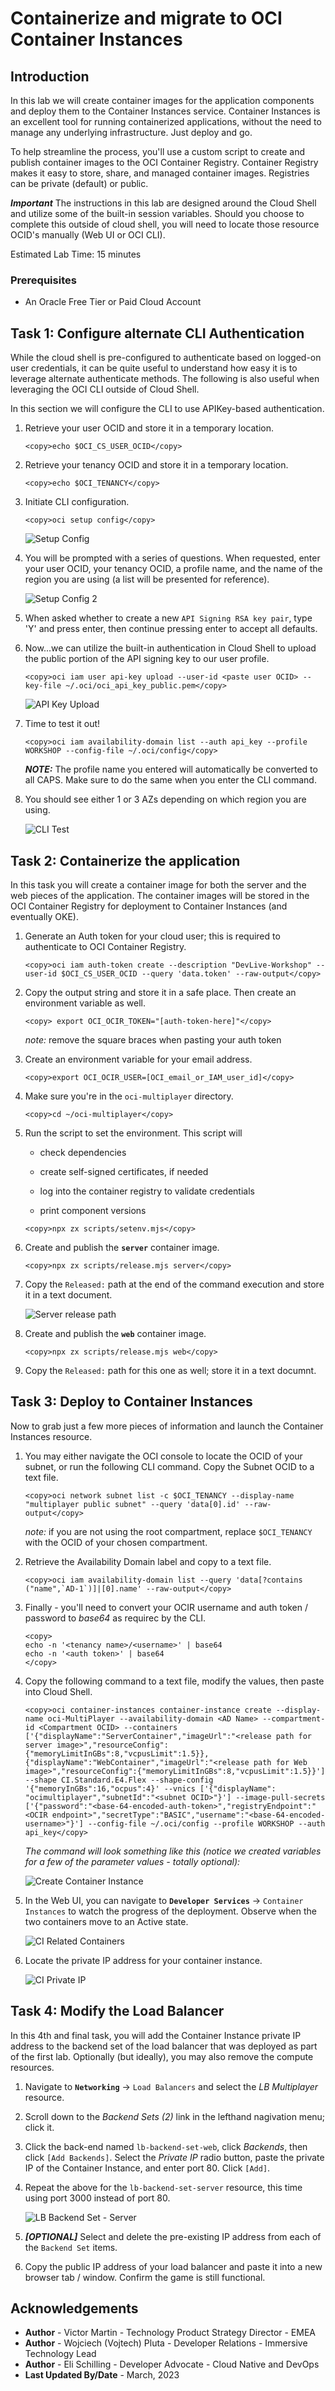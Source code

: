 # Containerize and migrate to OCI Container Instances

## Introduction

In this lab we will create container images for the application components and deploy them to the Container Instances service. Container Instances is an excellent tool for running containerized applications, without the need to manage any underlying infrastructure. Just deploy and go.

To help streamline the process, you'll use a custom script to create and publish container images to the OCI Container Registry. Container Registry makes it easy to store, share, and managed container images. Registries can be private (default) or public.

**_Important_** The instructions in this lab are designed around the Cloud Shell and utilize some of the built-in session variables. Should you choose to complete this outside of cloud shell, you will need to locate those resource OCID's manually (Web UI or OCI CLI).

Estimated Lab Time: 15 minutes

### Prerequisites

* An Oracle Free Tier or Paid Cloud Account

## Task 1: Configure alternate CLI Authentication

While the cloud shell is pre-configured to authenticate based on logged-on user credentials, it can be quite useful to understand how easy it is to leverage alternate authenticate methods. The following is also useful when leveraging the OCI CLI outside of Cloud Shell.

In this section we will configure the CLI to use APIKey-based authentication.

1. Retrieve your user OCID and store it in a temporary location.

    ```
    <copy>echo $OCI_CS_USER_OCID</copy>
    ```

2. Retrieve your tenancy OCID and store it in a temporary location.

    ```
    <copy>echo $OCI_TENANCY</copy>
    ```

3. Initiate CLI configuration.

    ```
    <copy>oci setup config</copy>
    ```

    ![Setup Config](/images/cli-config-01.png) 

4. You will be prompted with a series of questions. When requested, enter your user OCID, your tenancy OCID, a profile name, and the name of the region you are using (a list will be presented for reference).

    ![Setup Config 2](images/cli-config-02.png)

5. When asked whether to create a new `API Signing RSA key pair`, type 'Y' and press enter, then continue pressing enter to accept all defaults.

6. Now...we can utilize the built-in authentication in Cloud Shell to upload the public portion of the API signing key to our user profile.

    ```
    <copy>oci iam user api-key upload --user-id <paste user OCID> --key-file ~/.oci/oci_api_key_public.pem</copy>
    ```

    ![API Key Upload](images/api-key-upload.png)

7. Time to test it out!

    ```
    <copy>oci iam availability-domain list --auth api_key --profile WORKSHOP --config-file ~/.oci/config</copy>
    ```

    **_NOTE:_** The profile name you entered will automatically be converted to all CAPS. Make sure to do the same when you enter the CLI command.

8. You should see either 1 or 3 AZs depending on which region you are using.

    ![CLI Test](images/cli-test.png)


## Task 2: Containerize the application

In this task you will create a container image for both the server and the web pieces of the application. The container images will be stored in the OCI Container Registry for deployment to Container Instances (and eventually OKE).

1. Generate an Auth token for your cloud user; this is required to authenticate to OCI Container Registry.

    ```
    <copy>oci iam auth-token create --description "DevLive-Workshop" --user-id $OCI_CS_USER_OCID --query 'data.token' --raw-output</copy>
    ```

2. Copy the output string and store it in a safe place. Then create an environment variable as well.

    ```
    <copy> export OCI_OCIR_TOKEN="[auth-token-here]"</copy>
    ```

    _note:_ remove the square braces when pasting your auth token

3. Create an environment variable for your email address.

    ```
    <copy>export OCI_OCIR_USER=[OCI_email_or_IAM_user_id]</copy>
    ```

4. Make sure you're in the `oci-multiplayer` directory.

    ```
    <copy>cd ~/oci-multiplayer</copy>
    ```

5. Run the script to set the environment. This script will

    * check dependencies

    * create self-signed certificates, if needed

    * log into the container registry to validate credentials

    * print component versions

    ```
    <copy>npx zx scripts/setenv.mjs</copy>
    ```

6. Create and publish the **`server`** container image.

    ```
    <copy>npx zx scripts/release.mjs server</copy>
    ```

7. Copy the `Released:` path at the end of the command execution and store it in a text document.

    ![Server release path](images/release-server-01.png)

8. Create and publish the **`web`** container image.

    ```
    <copy>npx zx scripts/release.mjs web</copy>
    ```

9. Copy the `Released:` path for this one as well; store it in a text documnt.


## Task 3: Deploy to Container Instances

Now to grab just a few more pieces of information and launch the Container Instances resource.

1. You may either navigate the OCI console to locate the OCID of your subnet, or run the following CLI command. Copy the Subnet OCID to a text file.

    ```
    <copy>oci network subnet list -c $OCI_TENANCY --display-name "multiplayer public subnet" --query 'data[0].id' --raw-output</copy>
    ```

    _note:_ if you are not using the root compartment, replace `$OCI_TENANCY` with the OCID of your chosen compartment.

2. Retrieve the Availability Domain label and copy to a text file.

    ```
    <copy>oci iam availability-domain list --query 'data[?contains ("name",`AD-1`)]|[0].name' --raw-output</copy>
    ```

3. Finally - you'll need to convert your OCIR username and auth token / password to _base64_ as requirec by the CLI.

    ```
    <copy>
    echo -n '<tenancy name>/<username>' | base64
    echo -n '<auth token>' | base64
    </copy>
    ```

4. Copy the following command to a text file, modify the <placeholder> values, then paste into Cloud Shell.

    ```
    <copy>oci container-instances container-instance create --display-name oci-MultiPlayer --availability-domain <AD Name> --compartment-id <Compartment OCID> --containers ['{"displayName":"ServerContainer","imageUrl":"<release path for server image>","resourceConfig":{"memoryLimitInGBs":8,"vcpusLimit":1.5}},{"displayName":"WebContainer","imageUrl":"<release path for Web image>","resourceConfig":{"memoryLimitInGBs":8,"vcpusLimit":1.5}}'] --shape CI.Standard.E4.Flex --shape-config '{"memoryInGBs":16,"ocpus":4}' --vnics ['{"displayName": "ocimultiplayer","subnetId":"<subnet OCID>"}'] --image-pull-secrets ['{"password":"<base-64-encoded-auth-token>","registryEndpoint":"<OCIR endpoint>","secretType":"BASIC","username":"<base-64-encoded-username>"}'] --config-file ~/.oci/config --profile WORKSHOP --auth api_key</copy>
    ```

    _The command will look something like this (notice we created variables for a few of the parameter values - totally optional):_

    ![Create Container Instance](images/cli-create-CI.png)

5. In the Web UI, you can navigate to **`Developer Services`** -> `Container Instances` to watch the progress of the deployment. Observe when the two containers move to an Active state.

    ![CI Related Containers](images/ContainerInstance-containers.png)

6. Locate the private IP address for your container instance.

    ![CI Private IP](images/ContainerInstance-privateIp.png)

## Task 4: Modify the Load Balancer

In this 4th and final task, you will add the Container Instance private IP address to the backend set of the load balancer that was deployed as part of the first lab. Optionally (but ideally), you may also remove the compute resources.

1. Navigate to **`Networking`** -> `Load Balancers` and select the _LB Multiplayer_ resource.

2. Scroll down to the _Backend Sets (2)_ link in the lefthand nagivation menu; click it.

3. Click the back-end named `lb-backend-set-web`, click _Backends_, then click `[Add Backends]`. Select the _Private IP_ radio button, paste the private IP of the Container Instance, and enter port 80. Click `[Add]`.

4. Repeat the above for the `lb-backend-set-server` resource, this time using port 3000 instead of port 80.

    ![LB Backend Set - Server](images/lb-backend-set-server.png)

5. **_[OPTIONAL]_** Select and delete the pre-existing IP address from each of the `Backend Set` items.

6. Copy the public IP address of your load balancer and paste it into a new browser tab / window. Confirm the game is still functional.


## Acknowledgements

* **Author** - Victor Martin - Technology Product Strategy Director - EMEA
* **Author** - Wojciech (Vojtech) Pluta - Developer Relations - Immersive Technology Lead
* **Author** - Eli Schilling - Developer Advocate - Cloud Native and DevOps
* **Last Updated By/Date** - March, 2023
